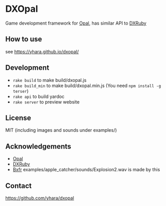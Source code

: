 # DXOpal

Game development framework for [Opal](https://opalrb.com/),
has similar API to [DXRuby](http://dxruby.osdn.jp/)

## How to use

see https://yhara.github.io/dxopal/

## Development

- `rake build` to make build/dxopal.js
- `rake build_min` to make build/dxopal.min.js (You need `npm install -g terser`)
- `rake api` to build yardoc
- `rake server` to preview website

## License

MIT (including images and sounds under examples/)

## Acknowledgements

- [Opal](https://opalrb.com/)
- [DXRuby](http://dxruby.osdn.jp/)
- [Bxfr](https://www.bfxr.net/) examples/apple_catcher/sounds/Explosion2.wav is made by this

## Contact

https://github.com/yhara/dxopal
